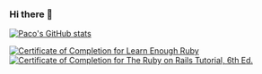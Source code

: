 ### Hi there 👋

[![Paco's GitHub stats](https://github-readme-stats.vercel.app/api?username=PacoRamosR)](https://github.com/PacoRamosR/github-readme-stats)


<a href="https://www.learnenough.com/certificates/Francisco_Ramos"><img src="https://www.learnenough.com/certificates/Francisco_Ramos/ruby-tutorial.svg" alt="Certificate of Completion for Learn Enough Ruby"></a><a href="https://www.learnenough.com/certificates/Francisco_Ramos"><img src="https://www.learnenough.com/certificates/Francisco_Ramos/ruby-on-rails-6th-edition-tutorial.svg" alt="Certificate of Completion for The Ruby on Rails Tutorial, 6th Ed."></a>
